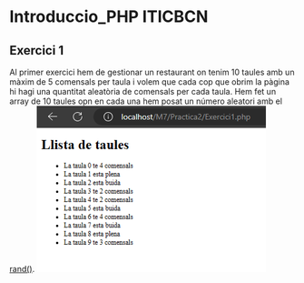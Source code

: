 # Introduccio_PHP ITICBCN
## Exercici 1

Al primer exercici hem de gestionar un restaurant on tenim 10 taules
amb un màxim de 5 comensals per taula i volem que cada cop que obrim la pàgina
hi hagi una quantitat aleatòria de comensals per cada taula. 
Hem fet un array de 10 taules opn en cada una hem posat un número aleatori amb
el [rand()](https://www.php.net/manual/en/function.rand.php). 
![Foto exercici 1](img/Exercici1.png)



